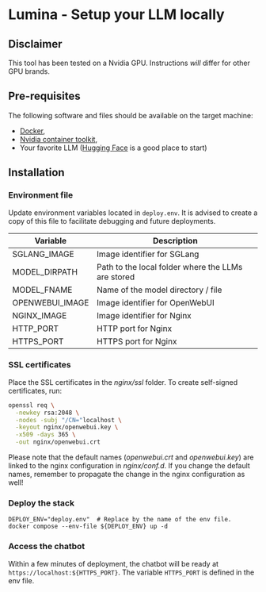 # Lumina - Setup your LLM locally

## Disclaimer

This tool has been tested on a Nvidia GPU. Instructions *will* differ for other GPU 
brands.

## Pre-requisites

The following software and files should be available on the target machine:
* [Docker](https://docs.docker.com/engine/install/),
* [Nvidia container toolkit](https://docs.nvidia.com/datacenter/cloud-native/container-toolkit/latest/install-guide.html),
* Your favorite LLM ([Hugging Face](https://huggingface.co/) is a good place to start)

## Installation

### Environment file 

Update environment variables located in `deploy.env`. It is advised to create a copy of 
this file to facilitate debugging and future deployments.

| Variable        | Description                                        |
|-----------------|----------------------------------------------------|
| SGLANG_IMAGE    | Image identifier for SGLang                        |
| MODEL_DIRPATH   | Path to the local folder where the LLMs are stored |
| MODEL_FNAME     | Name of the model directory / file                 |
| OPENWEBUI_IMAGE | Image identifier for OpenWebUI                     |
| NGINX_IMAGE     | Image identifier for Nginx                         |
| HTTP_PORT       | HTTP port for Nginx                                |
| HTTPS_PORT      | HTTPS port for Nginx                               |

### SSL certificates

Place the SSL certificates in the *nginx/ssl* folder. To create self-signed certificates,
run:
```bash
openssl req \
  -newkey rsa:2048 \
  -nodes -subj "/CN="localhost \
  -keyout nginx/openwebui.key \
  -x509 -days 365 \
  -out nginx/openwebui.crt
```

Please note that the default names (*openwebui.crt* and *openwebui.key*) are linked to 
the nginx configuration in *nginx/conf.d*. If you change the default names, remember to
propagate the change in the nginx configuration as well!

### Deploy the stack

```shell
DEPLOY_ENV="deploy.env"  # Replace by the name of the env file.
docker compose --env-file ${DEPLOY_ENV} up -d
```

### Access the chatbot

Within a few minutes of deployment, the chatbot will be ready at 
`https://localhost:${HTTPS_PORT}`. The variable `HTTPS_PORT` is defined in the env file.
